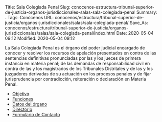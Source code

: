 Title: Sala Colegiada Penal
Slug: conocenos-estructura-tribunal-superior-de-justicia-organos-jurisdiccionales-salas-sala-colegiada-penal
Summary: .
Tags: Conócenos
URL: conocenos/estructura/tribunal-superior-de-justicia/organos-jurisdiccionales/salas/sala-colegiada-penal/
Save_As: conocenos/estructura/tribunal-superior-de-justicia/organos-jurisdiccionales/salas/sala-colegiada-penal/index.html
Date: 2020-05-04 09:12
Modified: 2020-05-04 09:12


La Sala Colegiada Penal es el órgano del poder judicial encargado de conocer y resolver los recursos de apelación presentados en contra de las sentencias definitivas pronunciadas por las y los jueces de primera instancia en materia penal; de las demandas de responsabilidad civil en contra de las y los magistrados de los Tribunales Distritales y de las y los juzgadores derivadas de su actuación en los procesos penales y de fijar jurisprudencia por contradicción, reiteración o declaración en Materia Penal.

* [Objetivo](objetivo/)
* [Funciones](funciones/)
* [Datos del órgano](datos-del-organo/)
* [Directorio](directorio/)  
* [Formulario de Contacto](formulario-de-contacto/)


